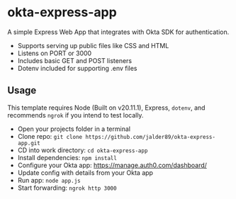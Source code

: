 # okta-express-app
A simple Express Web App that integrates with Okta SDK for authentication. 

- Supports serving up public files like CSS and HTML
- Listens on PORT or 3000
- Includes basic GET and POST listeners
- Dotenv included for supporting .env files

## Usage
This template requires Node (Built on v20.11.1), Express, `dotenv`, and recommends `ngrok` if you intend to test locally.
- Open your projects folder in a terminal
- Clone repo: `git clone https://github.com/jalder89/okta-express-app.git`
- CD into work directory: `cd okta-express-app`
- Install dependencies: `npm install`
- Configure your Okta app: https://manage.auth0.com/dashboard/
- Update config with details from your Okta app
- Run app: `node app.js`
- Start forwarding: `ngrok http 3000`
